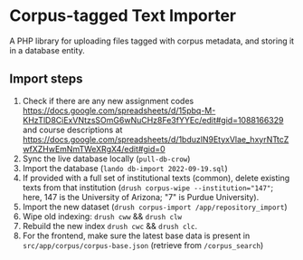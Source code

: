 # Corpus-tagged Text Importer

A PHP library for uploading files tagged with corpus metadata, and storing it in
a database entity.

## Import steps

1. Check if there are any new assignment codes https://docs.google.com/spreadsheets/d/15pbq-M-KHzTlD8CiExVNtzsSOmG6wNuCHz8Fe3fYYEc/edit#gid=1088166329 and course descriptions at https://docs.google.com/spreadsheets/d/1bduzlN9EtyxVlae_hxyrNTtcZwfXZHwEmNmTWeXRgX4/edit#gid=0
1. Sync the live database locally (`pull-db-crow`)
1. Import the database (`lando db-import 2022-09-19.sql`)
1. If provided with a full set of institutional texts (common), delete existing texts from that institution (`drush corpus-wipe --institution="147"`; here, 147 is the University of Arizona; "7" is Purdue University).
1. Import the new dataset (`drush corpus-import /app/repository_import`)
1. Wipe old indexing: `drush cww` && `drush clw`
1. Rebuild the new index `drush cwc` && `drush clc`.
1. For the frontend, make sure the latest base data is present in `src/app/corpus/corpus-base.json` (retrieve from `/corpus_search`)
